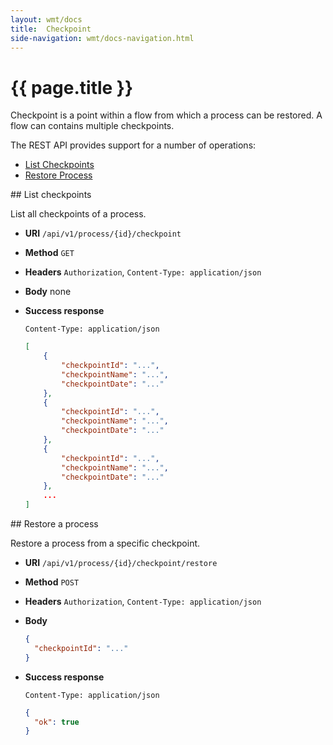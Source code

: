 ```yaml
---
layout: wmt/docs
title:  Checkpoint
side-navigation: wmt/docs-navigation.html
---
```


# {{ page.title }}

Checkpoint is a point within a flow from which a process can be restored. A flow can contains multiple checkpoints.

The REST API provides support for a number of operations:

- [List Checkpoints](#list-checkpoints)
- [Restore Process](#restore-process)

<a name="list-checkpoints"/>
## List checkpoints

List all checkpoints of a process.

* **URI** `/api/v1/process/{id}/checkpoint`
* **Method** `GET`
* **Headers** `Authorization`, `Content-Type: application/json`
* **Body**
    none

* **Success response**

    ```
    Content-Type: application/json
    ```
    
    ```json
    [
        {
            "checkpointId": "...",
            "checkpointName": "...",
            "checkpointDate": "..."
        },
        {
            "checkpointId": "...",
            "checkpointName": "...",
            "checkpointDate": "..."
        },
        {
            "checkpointId": "...",
            "checkpointName": "...",
            "checkpointDate": "..."
        },
        ...
    ]
    ```


<a name="restore-process"/>
## Restore a process

Restore a process from a specific checkpoint.

* **URI** `/api/v1/process/{id}/checkpoint/restore`
* **Method** `POST`
* **Headers** `Authorization`, `Content-Type: application/json`
* **Body**
    ```json
    {
      "checkpointId": "..."
    }
    ```

* **Success response**

    ```
    Content-Type: application/json
    ```

    ```json
    {
      "ok": true
    }
    ```
    